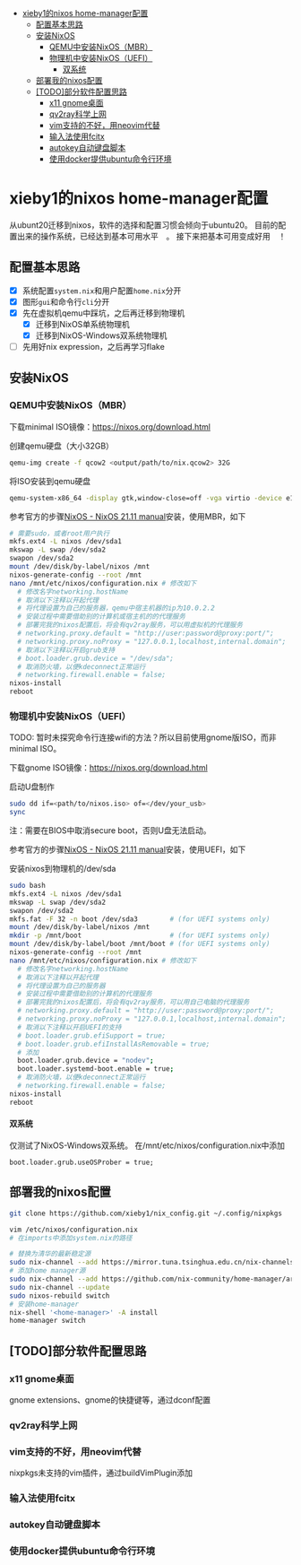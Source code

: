 <!-- vim-markdown-toc GFM -->

* [xieby1的nixos home-manager配置](#xieby1的nixos-home-manager配置)
    * [配置基本思路](#配置基本思路)
    * [安装NixOS](#安装nixos)
        * [QEMU中安装NixOS（MBR）](#qemu中安装nixosmbr)
        * [物理机中安装NixOS（UEFI）](#物理机中安装nixosuefi)
            * [双系统](#双系统)
    * [部署我的nixos配置](#部署我的nixos配置)
    * [[TODO]部分软件配置思路](#todo部分软件配置思路)
        * [x11 gnome桌面](#x11-gnome桌面)
        * [qv2ray科学上网](#qv2ray科学上网)
        * [vim支持的不好，用neovim代替](#vim支持的不好用neovim代替)
        * [输入法使用fcitx](#输入法使用fcitx)
        * [autokey自动键盘脚本](#autokey自动键盘脚本)
        * [使用docker提供ubuntu命令行环境](#使用docker提供ubuntu命令行环境)

<!-- vim-markdown-toc -->

# xieby1的nixos home-manager配置

从ubunt20迁移到nixos，软件的选择和配置习惯会倾向于ubuntu20。
目前的配置出来的操作系统，已经达到基本可用水平<img src="https://www.emojiall.com/img/platform/wechat/wx035.png" style="height: 1em;" />。
接下来把基本可用变成好用<img src="https://www.emojiall.com/img/platform/wechat/wx035.png" style="height: 1em;" />！

## 配置基本思路

- [x] 系统配置`system.nix`和用户配置`home.nix`分开
- [x] 图形`gui`和命令行`cli`分开
- [x] 先在虚拟机qemu中踩坑，之后再迁移到物理机
  - [x] 迁移到NixOS单系统物理机
  - [x] 迁移到NixOS-Windows双系统物理机
- [ ] 先用好nix expression，之后再学习flake

## 安装NixOS

### QEMU中安装NixOS（MBR）

下载minimal ISO镜像：https://nixos.org/download.html

创建qemu硬盘（大小32GB）

```bash
qemu-img create -f qcow2 <output/path/to/nix.qcow2> 32G
```

将ISO安装到qemu硬盘

```bash
qemu-system-x86_64 -display gtk,window-close=off -vga virtio -device e1000,netdev=net0 -netdev user,id=net0,hostfwd=tcp::5556-:22,smb=/home/xieby1/ -m 4G -smp 3 -enable-kvm -hda </path/to/nix.qcow2> -cdrom </path/to/nixos-minial.iso> -boot d &
```

参考官方的步骤[NixOS - NixOS 21.11 manual](https://nixos.org/manual/nixos/stable/#sec-installation)安装，使用MBR，如下

```bash
# 需要sudo，或者root用户执行
mkfs.ext4 -L nixos /dev/sda1
mkswap -L swap /dev/sda2
swapon /dev/sda2
mount /dev/disk/by-label/nixos /mnt
nixos-generate-config --root /mnt
nano /mnt/etc/nixos/configuration.nix # 修改如下
  # 修改名字networking.hostName
  # 取消以下注释以开起代理
  # 将代理设置为自己的服务器，qemu中宿主机器的ip为10.0.2.2
  # 安装过程中需要借助别的计算机或宿主机的的代理服务
  # 部署完我的nixos配置后，将会有qv2ray服务，可以用虚拟机的代理服务
  # networking.proxy.default = "http://user:password@proxy:port/";
  # networking.proxy.noProxy = "127.0.0.1,localhost,internal.domain";
  # 取消以下注释以开启grub支持
  # boot.loader.grub.device = "/dev/sda";
  # 取消防火墙，以便kdeconnect正常运行
  # networking.firewall.enable = false;
nixos-install
reboot
```

### 物理机中安装NixOS（UEFI）

TODO: 暂时未探究命令行连接wifi的方法？所以目前使用gnome版ISO，而非minimal ISO。

下载gnome ISO镜像：https://nixos.org/download.html

启动U盘制作

```bash
sudo dd if=<path/to/nixos.iso> of=</dev/your_usb>
sync
```

注：需要在BIOS中取消secure boot，否则U盘无法启动。

参考官方的步骤[NixOS - NixOS 21.11 manual](https://nixos.org/manual/nixos/stable/#sec-installation)安装，使用UEFI，如下

安装nixos到物理机的/dev/sda

```bash
sudo bash
mkfs.ext4 -L nixos /dev/sda1
mkswap -L swap /dev/sda2
swapon /dev/sda2
mkfs.fat -F 32 -n boot /dev/sda3        # (for UEFI systems only)
mount /dev/disk/by-label/nixos /mnt
mkdir -p /mnt/boot                      # (for UEFI systems only)
mount /dev/disk/by-label/boot /mnt/boot # (for UEFI systems only)
nixos-generate-config --root /mnt
nano /mnt/etc/nixos/configuration.nix # 修改如下
  # 修改名字networking.hostName
  # 取消以下注释以开起代理
  # 将代理设置为自己的服务器
  # 安装过程中需要借助别的计算机的代理服务
  # 部署完我的nixos配置后，将会有qv2ray服务，可以用自己电脑的代理服务
  # networking.proxy.default = "http://user:password@proxy:port/";
  # networking.proxy.noProxy = "127.0.0.1,localhost,internal.domain";
  # 取消以下注释以开启UEFI的支持
  # boot.loader.grub.efiSupport = true;
  # boot.loader.grub.efiInstallAsRemovable = true;
  # 添加
  boot.loader.grub.device = "nodev";
  boot.loader.systemd-boot.enable = true;
  # 取消防火墙，以便kdeconnect正常运行
  # networking.firewall.enable = false;
nixos-install
reboot
```

#### 双系统

仅测试了NixOS-Windows双系统。
在/mnt/etc/nixos/configuration.nix中添加

```
boot.loader.grub.useOSProber = true;
```

## 部署我的nixos配置

```bash
git clone https://github.com/xieby1/nix_config.git ~/.config/nixpkgs

vim /etc/nixos/configuration.nix
# 在imports中添加system.nix的路径

# 替换为清华的最新稳定源
sudo nix-channel --add https://mirror.tuna.tsinghua.edu.cn/nix-channels/nixos-21.11 nixos
# 添加home manager源
sudo nix-channel --add https://github.com/nix-community/home-manager/archive/release-21.11.tar.gz home-manager
sudo nix-channel --update
sudo nixos-rebuild switch
# 安装home-manager
nix-shell '<home-manager>' -A install
home-manager switch
```

## [TODO]部分软件配置思路

### x11 gnome桌面

gnome extensions、gnome的快捷键等，通过dconf配置

### qv2ray科学上网

### vim支持的不好，用neovim代替

nixpkgs未支持的vim插件，通过buildVimPlugin添加

### 输入法使用fcitx

### autokey自动键盘脚本

### 使用docker提供ubuntu命令行环境

